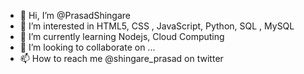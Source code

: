 - 👋 Hi, I’m @PrasadShingare
- 👀 I’m interested in HTML5, CSS , JavaScript, Python, SQL , MySQL 
- 🌱 I’m currently learning Nodejs, Cloud Computing 
- 💞️ I’m looking to collaborate on ...
- 📫 How to reach me @shingare_prasad on twitter 

<!---
PrasadShingare/PrasadShingare is a ✨ special ✨ repository because its `README.md` (this file) appears on your GitHub profile.
You can click the Preview link to take a look at your changes.
--->
